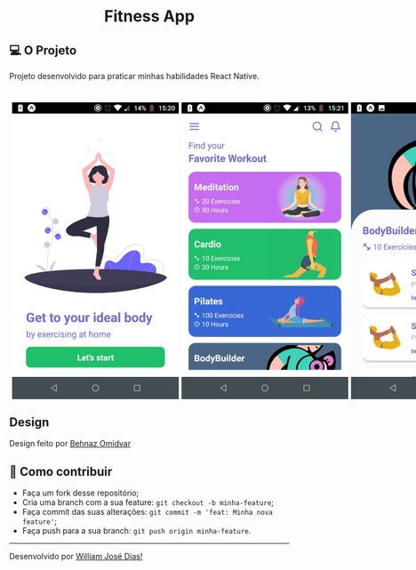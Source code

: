 <h1 align="center">Fitness App</h1>

## 💻 O Projeto
Projeto desenvolvido para praticar minhas habilidades React Native.

<h1 align="center" class="teste">
  <img src="./images/1.jpeg"/>
  <img src="./images/2.jpeg"/>
  <img src="./images/3.jpeg"/>
</h1>


## Design
Design feito por [Behnaz Omidvar](https://dribbble.com/shots/9651346-Personal-Training-App/attachments/1679827?mode=media) 

## 🤔 Como contribuir

- Faça um fork desse repositório;
- Cria uma branch com a sua feature: `git checkout -b minha-feature`;
- Faça commit das suas alterações: `git commit -m 'feat: Minha nova feature'`;
- Faça push para a sua branch: `git push origin minha-feature`.

---

Desenvolvido por [William José Dias!](https://github.com/WilliamWJD)

<style>
    .teste{
        display:flex;
        flex-direction:row
    }

    .teste img{
        width:300px;
        margin-left:5px
    }
</style>